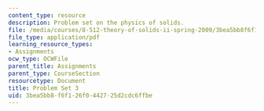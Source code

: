 ```yaml
---
content_type: resource
description: Problem set on the physics of solids.
file: /media/courses/8-512-theory-of-solids-ii-spring-2009/3bea5bb8f6f126f0442725d2cdc6ffbe_MIT8_512s09_pset03.pdf
file_type: application/pdf
learning_resource_types:
- Assignments
ocw_type: OCWFile
parent_title: Assignments
parent_type: CourseSection
resourcetype: Document
title: Problem Set 3
uid: 3bea5bb8-f6f1-26f0-4427-25d2cdc6ffbe
---
```

